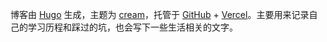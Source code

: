 博客由 [Hugo](https://gohugo.io/) 生成，主题为 [cream](https://github.com/Leon-zym/hugo-theme-cream)，托管于 [GitHub](https://github.com/) + [Vercel](https://vercel.com/)。主要用来记录自己的学习历程和踩过的坑，也会写下一些生活相关的文字。